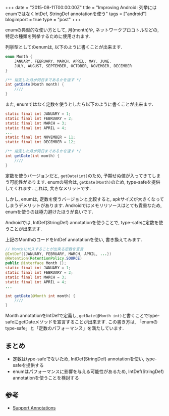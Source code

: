 +++
date = "2015-08-11T00:00:00Z"
title = "Improving Android: 列挙にはenumではなくIntDef, StringDef annotationを使う"
tags = ["android"]
blogimport = true
type = "post"
+++

enumの典型的な使い方として, 月(month)や, ネットワークプロコトルなどの, 特定の種類を列挙するために使用されます.

列挙型としてのenumは, 以下のように書くことが出来ます.

```java
enum Month {
    JANUARY, FEBRUARY, MARCH, APRIL, MAY, JUNE,
    JULY, AUGUST, SEPTEMBER, OCTOBER, NOVEMBER, DECEMBER
}

/** 指定した月が何日まであるかを返す */
int getDate(Month month) {
    ////
}
```

また, enumではなく定数を使うとしたら以下のように書くことが出来ます.

```java
static final int JANUARY = 1;
static final int FEBRUARY = 2;
static final int MARCH = 3;
static final int APRIL = 4;
...
static final int NOVEMBER = 11;
static final int DECEMBER = 12;

/** 指定した月が何日まであるかを返す */
int getDate(int month) {
    ////
}
```

定数を使うバージョンだと, `getDate(int)`のため, 予期せぬ値が入ってきてしまう可能性があります. enumの場合は, `getDate(Month)`のため, type-safeを提供してくれます. これは, 大きなメリットです.

しかし, enumは, 定数を使うバージョンと比較すると, apkサイズが大きくなってしまうデメリットがあります. Androidではメモリリソースはとても貴重なため, enumを使うのは極力避けたほうが良いです.

Androidでは, IntDef(StringDef) annotationを使うことで, type-safeに定数を使うことが出来ます.

上記のMonthのコードをIntDef annotationを使い, 書き換えてみます.

```java
// Monthに代入することが出来る定数を宣言
@IntDef({JANUARY, FEBRUARY, MARCH, APRIL, ...})
@Retention(RetentionPolicy.SOURCE)
public @interface Month {};
static final int JANUARY = 1;
static final int FEBRUARY = 2;
static final int MARCH = 3;
static final int APRIL = 4;
...

int getDate(@Month int month) {
    ////
}
```

Month annotationをIntDefで定義し, `getDate(@Month int)`と書くことでtype-safeにgetDateメソッドを宣言することが出来ます.
この書き方は, 「enumのtype-safe」と「定数のパフォーマンス」を満たしています.


## まとめ

- 定数はtype-safeでないため, IntDef(StringDef) annotationを使い, type-safeを提供する
- enumはパフォーマンスに影響を与える可能性があるため, IntDef(StringDef) annotationを使うことを検討する


## 参考

- [Support Annotations](http://tools.android.com/tech-docs/support-annotations)
